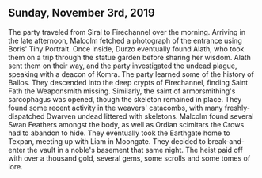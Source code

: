 ## Sunday, November 3rd, 2019
The party traveled from Siral to Firechannel over the morning.
Arriving in the late afternoon, Malcolm fetched a photograph of the entrance using Boris' Tiny Portrait.
Once inside, Durzo eventually found Alath, who took them on a trip through the statue garden before sharing her wisdom.
Alath sent them on their way, and the party investigated the undead plague, speaking with a deacon of Komra.
The party learned some of the history of Ballos.
They descended into the deep crypts of Firechannel, finding Saint Fath the Weaponsmith missing.
Similarly, the saint of armorsmithing's sarcophagus was opened, though the skeleton remained in place.
They found some recent activity in the weavers' catacombs, with many freshly-dispatched Dwarven undead littered with skeletons.
Malcolm found several Swan Feathers amongst the body, as well as Ordian scimitars the Crows had to abandon to hide.
They eventually took the Earthgate home to Texpan, meeting up with Liam in Moongate.
They decided to break-and-enter the vault in a noble's basement that same night.
The heist paid off with over a thousand gold, several gems, some scrolls and some tomes of lore.
